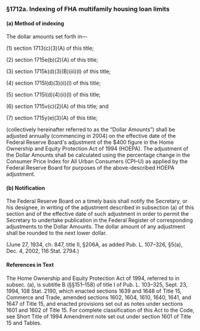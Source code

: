 ### §1712a. Indexing of FHA multifamily housing loan limits ###

#### (a) Method of indexing ####

The dollar amounts set forth in—

(1) section 1713(c)(3)(A) of this title;

(2) section 1715e(b)(2)(A) of this title;

(3) section 1715k(d)(3)(B)(iii)(I) of this title;

(4) section 1715l(d)(3)(ii)(I) of this title;

(5) section 1715l(d)(4)(ii)(I) of this title;

(6) section 1715v(c)(2)(A) of this title; and

(7) section 1715y(e)(3)(A) of this title;

(collectively hereinafter referred to as the “Dollar Amounts”) shall be adjusted annually (commencing in 2004) on the effective date of the Federal Reserve Board's adjustment of the $400 figure in the Home Ownership and Equity Protection Act of 1994 (HOEPA). The adjustment of the Dollar Amounts shall be calculated using the percentage change in the Consumer Price Index for All Urban Consumers (CPI–U) as applied by the Federal Reserve Board for purposes of the above-described HOEPA adjustment.

#### (b) Notification ####

The Federal Reserve Board on a timely basis shall notify the Secretary, or his designee, in writing of the adjustment described in subsection (a) of this section and of the effective date of such adjustment in order to permit the Secretary to undertake publication in the Federal Register of corresponding adjustments to the Dollar Amounts. The dollar amount of any adjustment shall be rounded to the next lower dollar.

(June 27, 1934, ch. 847, title II, §206A, as added Pub. L. 107–326, §5(a), Dec. 4, 2002, 116 Stat. 2794.)

#### References in Text ####

The Home Ownership and Equity Protection Act of 1994, referred to in subsec. (a), is subtitle B (§§151–158) of title I of Pub. L. 103–325, Sept. 23, 1994, 108 Stat. 2190, which enacted sections 1639 and 1648 of Title 15, Commerce and Trade, amended sections 1602, 1604, 1610, 1640, 1641, and 1647 of Title 15, and enacted provisions set out as notes under sections 1601 and 1602 of Title 15. For complete classification of this Act to the Code, see Short Title of 1994 Amendment note set out under section 1601 of Title 15 and Tables.